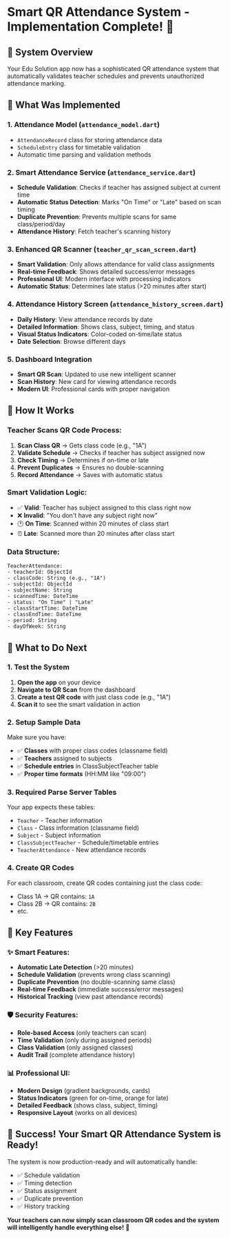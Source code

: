 # Smart QR Attendance System - Implementation Complete! 🎉

## 🎯 **System Overview**
Your Edu Solution app now has a sophisticated QR attendance system that automatically validates teacher schedules and prevents unauthorized attendance marking.

## 🔧 **What Was Implemented**

### **1. Attendance Model (`attendance_model.dart`)**
- `AttendanceRecord` class for storing attendance data
- `ScheduleEntry` class for timetable validation
- Automatic time parsing and validation methods

### **2. Smart Attendance Service (`attendance_service.dart`)**
- **Schedule Validation**: Checks if teacher has assigned subject at current time
- **Automatic Status Detection**: Marks "On Time" or "Late" based on scan timing
- **Duplicate Prevention**: Prevents multiple scans for same class/period/day
- **Attendance History**: Fetch teacher's scanning history

### **3. Enhanced QR Scanner (`teacher_qr_scan_screen.dart`)**
- **Smart Validation**: Only allows attendance for valid class assignments
- **Real-time Feedback**: Shows detailed success/error messages
- **Professional UI**: Modern interface with processing indicators
- **Automatic Status**: Determines late status (>20 minutes after start)

### **4. Attendance History Screen (`attendance_history_screen.dart`)**
- **Daily History**: View attendance records by date
- **Detailed Information**: Shows class, subject, timing, and status
- **Visual Status Indicators**: Color-coded on-time/late status
- **Date Selection**: Browse different days

### **5. Dashboard Integration**
- **Smart QR Scan**: Updated to use new intelligent scanner
- **Scan History**: New card for viewing attendance records
- **Modern UI**: Professional cards with proper navigation

## 🚀 **How It Works**

### **Teacher Scans QR Code Process:**
1. **Scan Class QR** → Gets class code (e.g., "1A")
2. **Validate Schedule** → Checks if teacher has subject assigned now
3. **Check Timing** → Determines if on-time or late
4. **Prevent Duplicates** → Ensures no double-scanning
5. **Record Attendance** → Saves with automatic status

### **Smart Validation Logic:**
- ✅ **Valid**: Teacher has subject assigned to this class right now
- ❌ **Invalid**: "You don't have any subject right now"
- 🕐 **On Time**: Scanned within 20 minutes of class start
- ⏰ **Late**: Scanned more than 20 minutes after class start

### **Data Structure:**
```
TeacherAttendance:
- teacherId: ObjectId
- classCode: String (e.g., "1A") 
- subjectId: ObjectId
- subjectName: String
- scannedTime: DateTime
- status: "On Time" | "Late"
- classStartTime: DateTime
- classEndTime: DateTime
- period: String
- dayOfWeek: String
```

## 📱 **What to Do Next**

### **1. Test the System**
1. **Open the app** on your device
2. **Navigate to QR Scan** from the dashboard
3. **Create a test QR code** with just class code (e.g., "1A")
4. **Scan it** to see the smart validation in action

### **2. Setup Sample Data**
Make sure you have:
- ✅ **Classes** with proper class codes (classname field)
- ✅ **Teachers** assigned to subjects
- ✅ **Schedule entries** in ClassSubjectTeacher table
- ✅ **Proper time formats** (HH:MM like "09:00")

### **3. Required Parse Server Tables**
Your app expects these tables:
- `Teacher` - Teacher information
- `Class` - Class information (classname field)
- `Subject` - Subject information
- `ClassSubjectTeacher` - Schedule/timetable entries
- `TeacherAttendance` - New attendance records

### **4. Create QR Codes**
For each classroom, create QR codes containing just the class code:
- Class 1A → QR contains: `1A`
- Class 2B → QR contains: `2B`
- etc.

## 🎊 **Key Features**

### **✨ Smart Features:**
- **Automatic Late Detection** (>20 minutes)
- **Schedule Validation** (prevents wrong class scanning)
- **Duplicate Prevention** (no double-scanning same class)
- **Real-time Feedback** (immediate success/error messages)
- **Historical Tracking** (view past attendance records)

### **🛡️ Security Features:**
- **Role-based Access** (only teachers can scan)
- **Time Validation** (only during assigned periods)
- **Class Validation** (only assigned classes)
- **Audit Trail** (complete attendance history)

### **📊 Professional UI:**
- **Modern Design** (gradient backgrounds, cards)
- **Status Indicators** (green for on-time, orange for late)
- **Detailed Feedback** (shows class, subject, timing)
- **Responsive Layout** (works on all devices)

## 🎯 **Success! Your Smart QR Attendance System is Ready!**

The system is now production-ready and will automatically handle:
- ✅ Schedule validation
- ✅ Timing detection  
- ✅ Status assignment
- ✅ Duplicate prevention
- ✅ History tracking

**Your teachers can now simply scan classroom QR codes and the system will intelligently handle everything else!** 🚀